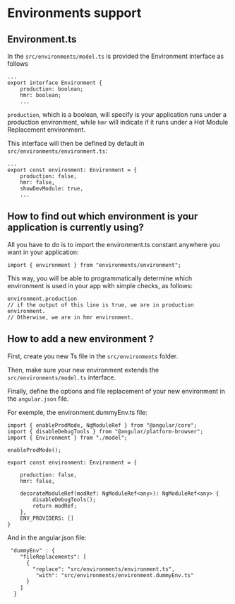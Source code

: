 # Environments support

## Environment.ts

In the `src/environments/model.ts` is provided the Environment interface as follows

```
...
export interface Environment {
	production: boolean;
	hmr: boolean;
	...
```

`production`, which is a boolean, will specify is your application runs under a production environment,
while `hmr` will indicate if it runs under a Hot Module Replacement environment.

This interface will then be defined by default in `src/environments/environment.ts`:

```
...
export const environment: Environment = {
	production: false,
	hmr: false,
	showDevModule: true,
	...
```

## How to find out which environment is your application is currently using?

All you have to do is to import the environment.ts constant anywhere you want in your application:

```
import { environment } from "environments/environment";
```

This way, you will be able to programmatically determine which environment is used in your app
with simple checks, as follows:

```
environment.production
// if the output of this line is true, we are in production environment.
// Otherwise, we are in hmr environment.
```

## How to add a new environment ?

First, create you new Ts file in the `src/environments` folder.

Then, make sure your new environment extends the `src/environments/model.ts` interface.

Finally, define the options and file replacement of your new environment in the `angular.json` file.

For exemple, the environment.dummyEnv.ts file:

```
import { enableProdMode, NgModuleRef } from "@angular/core";
import { disableDebugTools } from "@angular/platform-browser";
import { Environment } from "./model";

enableProdMode();

export const environment: Environment = {

	production: false,
	hmr: false,

	decorateModuleRef(modRef: NgModuleRef<any>): NgModuleRef<any> {
		disableDebugTools();
		return modRef;
	},
	ENV_PROVIDERS: []
}
```

And in the angular.json file:

```
 "dummyEnv" : {
    "fileReplacements": [
      {
        "replace": "src/environments/environment.ts",
         "with": "src/environments/environment.dummyEnv.ts"
      }
    ]
  }
```
